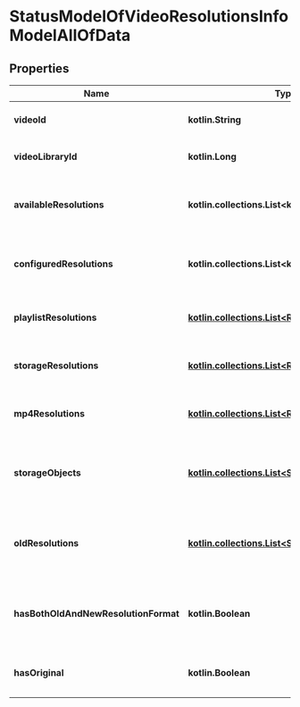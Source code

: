
# StatusModelOfVideoResolutionsInfoModelAllOfData

## Properties
Name | Type | Description | Notes
------------ | ------------- | ------------- | -------------
**videoId** | **kotlin.String** | The unique identifier of the video. |  [optional]
**videoLibraryId** | **kotlin.Long** | The ID of the video library. |  [optional]
**availableResolutions** | **kotlin.collections.List&lt;kotlin.String&gt;** | A list of available resolutions for the video. |  [optional]
**configuredResolutions** | **kotlin.collections.List&lt;kotlin.String&gt;** | A list of resolutions configured for encoding. |  [optional]
**playlistResolutions** | [**kotlin.collections.List&lt;ResolutionReference&gt;**](ResolutionReference.md) | A list of resolutions used in playlists. |  [optional]
**storageResolutions** | [**kotlin.collections.List&lt;ResolutionReference&gt;**](ResolutionReference.md) | A list of resolutions stored on the server. |  [optional]
**mp4Resolutions** | [**kotlin.collections.List&lt;ResolutionReference&gt;**](ResolutionReference.md) | A list of MP4 fallback resolutions. |  [optional]
**storageObjects** | [**kotlin.collections.List&lt;StorageObjectModel&gt;**](StorageObjectModel.md) | A list of storage objects related to the video resolutions. |  [optional]
**oldResolutions** | [**kotlin.collections.List&lt;StorageObjectModel&gt;**](StorageObjectModel.md) | A list of previous resolution objects that may be removed. |  [optional]
**hasBothOldAndNewResolutionFormat** | **kotlin.Boolean** | Indicates if both old and new resolution formats are present. |  [optional]
**hasOriginal** | **kotlin.Boolean** | Indicates if the original video file is available. |  [optional]




